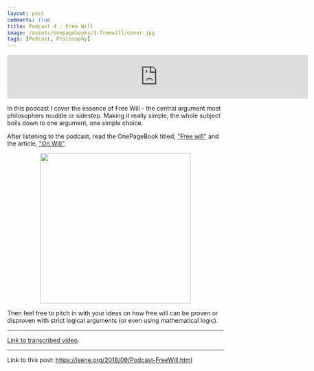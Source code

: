 ```yaml
---
layout: post
comments: true
title: Podcast 4 - Free Will
image: /assets/onepagebooks/3-freewill/cover.jpg
tags: [Podcast, Philosophy]
---
```


<center><iframe src="https://anchor.fm/isene/embed/episodes/Episode-4---Free-will-e29rtt" height="102px" width="700px" frameborder="0" scrolling="no"></iframe></center>

In this podcast I cover the essence of Free Will - the central argument most philosophers muddle or sidestep. Making it really simple, the whole subject boils down to one argument, one simple choice.

After listening to the podcast, read the OnePageBook titled, ["Free will"](https://isene.org/onepagebooks/#1pb-3-free-will) and the article, ["On Will"](https://www.dropbox.com/s/061keir0a0hacf5/onwill.pdf?raw=1).

<center><img src="https://isene.org/assets/onepagebooks/3-freewill/cover.jpg" width="350" /></center>

Then feel free to pitch in with your ideas on how free will can be proven or disproven with strict logical arguments (or even using mathematical logic).

---
[Link to transcribed video](https://youtu.be/GqH82ektQYk).

---
Link to this post: <https://isene.org/2018/09/Podcast-FreeWill.html>
